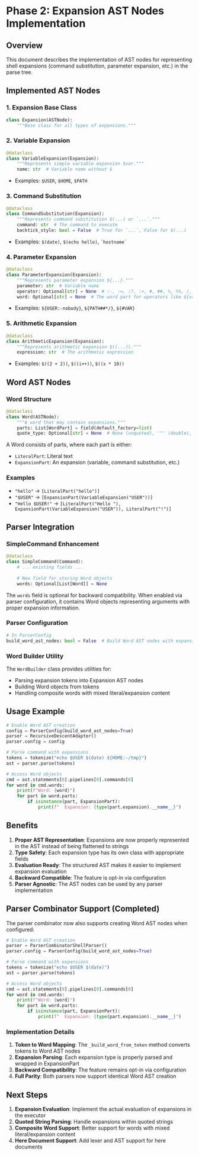 # Phase 2: Expansion AST Nodes Implementation

## Overview
This document describes the implementation of AST nodes for representing shell expansions (command substitution, parameter expansion, etc.) in the parse tree.

## Implemented AST Nodes

### 1. Expansion Base Class
```python
class Expansion(ASTNode):
    """Base class for all types of expansions."""
```

### 2. Variable Expansion
```python
@dataclass
class VariableExpansion(Expansion):
    """Represents simple variable expansion $var."""
    name: str  # Variable name without $
```
- Examples: `$USER`, `$HOME`, `$PATH`

### 3. Command Substitution
```python
@dataclass
class CommandSubstitution(Expansion):
    """Represents command substitution $(...) or `...`."""
    command: str  # The command to execute
    backtick_style: bool = False  # True for `...`, False for $(...)
```
- Examples: `$(date)`, `$(echo hello)`, `` `hostname` ``

### 4. Parameter Expansion
```python
@dataclass
class ParameterExpansion(Expansion):
    """Represents parameter expansion ${...}."""
    parameter: str  # Variable name
    operator: Optional[str] = None  # :-, :=, :?, :+, #, ##, %, %%, /, // etc.
    word: Optional[str] = None  # The word part for operators like ${var:-word}
```
- Examples: `${USER:-nobody}`, `${PATH##*/}`, `${#VAR}`

### 5. Arithmetic Expansion
```python
@dataclass
class ArithmeticExpansion(Expansion):
    """Represents arithmetic expansion $((...))."""
    expression: str  # The arithmetic expression
```
- Examples: `$((2 + 2))`, `$((i++))`, `$((x * 10))`

## Word AST Nodes

### Word Structure
```python
@dataclass
class Word(ASTNode):
    """A word that may contain expansions."""
    parts: List[WordPart] = field(default_factory=list)
    quote_type: Optional[str] = None  # None (unquoted), '"' (double), "'" (single)
```

A Word consists of parts, where each part is either:
- `LiteralPart`: Literal text
- `ExpansionPart`: An expansion (variable, command substitution, etc.)

### Examples
- `"hello"` → `[LiteralPart("hello")]`
- `"$USER"` → `[ExpansionPart(VariableExpansion("USER"))]`
- `"Hello $USER!"` → `[LiteralPart("Hello "), ExpansionPart(VariableExpansion("USER")), LiteralPart("!")]`

## Parser Integration

### SimpleCommand Enhancement
```python
@dataclass
class SimpleCommand(Command):
    # ... existing fields ...
    
    # New field for storing Word objects
    words: Optional[List[Word]] = None
```

The `words` field is optional for backward compatibility. When enabled via parser configuration, it contains Word objects representing arguments with proper expansion information.

### Parser Configuration
```python
# In ParserConfig
build_word_ast_nodes: bool = False  # Build Word AST nodes with expansion info
```

### Word Builder Utility
The `WordBuilder` class provides utilities for:
- Parsing expansion tokens into Expansion AST nodes
- Building Word objects from tokens
- Handling composite words with mixed literal/expansion content

## Usage Example

```python
# Enable Word AST creation
config = ParserConfig(build_word_ast_nodes=True)
parser = RecursiveDescentAdapter()
parser.config = config

# Parse command with expansions
tokens = tokenize("echo $USER $(date) ${HOME:-/tmp}")
ast = parser.parse(tokens)

# Access Word objects
cmd = ast.statements[0].pipelines[0].commands[0]
for word in cmd.words:
    print(f"Word: {word}")
    for part in word.parts:
        if isinstance(part, ExpansionPart):
            print(f"  Expansion: {type(part.expansion).__name__}")
```

## Benefits

1. **Proper AST Representation**: Expansions are now properly represented in the AST instead of being flattened to strings
2. **Type Safety**: Each expansion type has its own class with appropriate fields
3. **Evaluation Ready**: The structured AST makes it easier to implement expansion evaluation
4. **Backward Compatible**: The feature is opt-in via configuration
5. **Parser Agnostic**: The AST nodes can be used by any parser implementation

## Parser Combinator Support (Completed)

The parser combinator now also supports creating Word AST nodes when configured:

```python
# Enable Word AST creation
parser = ParserCombinatorShellParser()
parser.config = ParserConfig(build_word_ast_nodes=True)

# Parse command with expansions
tokens = tokenize("echo $USER $(date)")
ast = parser.parse(tokens)

# Access Word objects
cmd = ast.statements[0].pipelines[0].commands[0]
for word in cmd.words:
    print(f"Word: {word}")
    for part in word.parts:
        if isinstance(part, ExpansionPart):
            print(f"  Expansion: {type(part.expansion).__name__}")
```

### Implementation Details

1. **Token to Word Mapping**: The `_build_word_from_token` method converts tokens to Word AST nodes
2. **Expansion Parsing**: Each expansion type is properly parsed and wrapped in ExpansionPart
3. **Backward Compatibility**: The feature remains opt-in via configuration
4. **Full Parity**: Both parsers now support identical Word AST creation

## Next Steps

1. **Expansion Evaluation**: Implement the actual evaluation of expansions in the executor
2. **Quoted String Parsing**: Handle expansions within quoted strings  
3. **Composite Word Support**: Better support for words with mixed literal/expansion content
4. **Here Document Support**: Add lexer and AST support for here documents